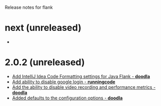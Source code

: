 Release notes for flank

# next (unreleased)

-

# 2.0.2 (unreleased)

- [Add IntelliJ Idea Code Formatting settings for Java Flank - **doodla**](https://github.com/TestArmada/flank/pull/147)
- [Add ability to disable google login - **runningcode**](https://github.com/TestArmada/flank/pull/146)
- [Add the ability to disable video recording and performance metrics - **doodla**](https://github.com/TestArmada/flank/pull/149)
- [Added defaults to the configuration options - **doodla**](https://github.com/TestArmada/flank/pull/152)
